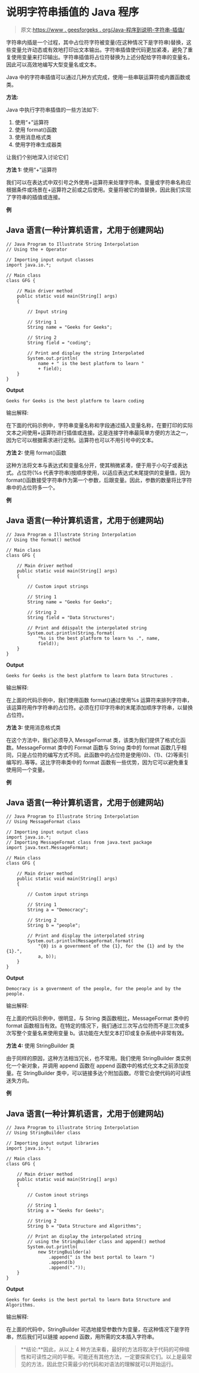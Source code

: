 # 说明字符串插值的 Java 程序

> 原文:[https://www . geesforgeks . org/Java-程序到说明-字符串-插值/](https://www.geeksforgeeks.org/java-program-to-illustrate-string-interpolation/)

字符串内插是一个过程，其中占位符字符被变量(在这种情况下是字符串)替换，这些变量允许动态或有效地打印出文本输出。字符串插值使代码更加紧凑，避免了重复使用变量来打印输出。字符串插值将占位符替换为上述分配给字符串的变量名，因此可以高效地编写大型变量名或文本。

Java 中的字符串插值可以通过几种方式完成，使用一些串联运算符或内置函数或类。

**方法:**

Java 中执行字符串插值的一些方法如下:

1.  使用“+”运算符
2.  使用 format()函数
3.  使用消息格式类
4.  使用字符串生成器类

让我们个别地深入讨论它们

**方法 1:** 使用“+”运算符

我们可以在表达式中双引号之外使用+运算符来处理字符串。变量或字符串名称应根据条件或场景在+运算符之前或之后使用。变量将被它的值替换，因此我们实现了字符串的插值或连接。

**例**

## Java 语言(一种计算机语言，尤用于创建网站)

```
// Java Program to Illustrate String Interpolation
// Using the + Operator

// Importing input output classes
import java.io.*;

// Main class
class GFG {

    // Main driver method
    public static void main(String[] args)
    {

        // Input string

        // String 1
        String name = "Geeks for Geeks";

        // String 2
        String field = "coding";

        // Print and display the string Interpolated
        System.out.println(
            name + " is the best platform to learn "
            + field);
    }
}
```

**Output**

```
Geeks for Geeks is the best platform to learn coding
```

输出解释:

在下面的代码示例中，字符串变量名称和字段通过插入变量名称，在要打印的实际文本之间使用+运算符进行插值或连接。这是连接字符串最简单方便的方法之一，因为它可以根据需求进行定制。运算符也可以不用引号中的文本。

**方法 2:** 使用 format()函数

这种方法将文本与表达式和变量名分开，使其稍微紧凑，便于用于小句子或表达式。占位符(%s 代表字符串)按顺序使用，以适应表达式末尾提供的变量值，因为 format()函数接受字符串作为第一个参数，后跟变量。因此，参数的数量将比字符串中的占位符多一个。

**例**

## Java 语言(一种计算机语言，尤用于创建网站)

```
// Java Program o Illustrate String Interpolation
// Using the format() method

// Main class
class GFG {

    // Main driver method
    public static void main(String[] args)
    {

        // Custom input strings

        // String 1
        String name = "Geeks for Geeks";

        // String 2
        String field = "Data Structures";

        // Print and ddispalt the interpolated string
        System.out.println(String.format(
            "%s is the best platform to learn %s .", name,
            field));
    }
}
```

**Output**

```
Geeks for Geeks is the best platform to learn Data Structures .
```

输出解释:

在上面的代码示例中，我们使用函数 format()通过使用%s 运算符来排列字符串，该运算符用作字符串的占位符。必须在打印字符串的末尾添加顺序字符串，以替换占位符。

**方法 3:** 使用消息格式类

在这个方法中，我们必须导入 MessgeFormat 类，该类为我们提供了格式化函数。MessageFormat 类中的 Format 函数与 String 类中的 format 函数几乎相同，只是占位符的编写方式不同。此函数中的占位符是使用{0}、{1}、{2}等索引编写的..等等。这比字符串类中的 format 函数有一些优势，因为它可以避免重复使用同一个变量。

**例**

## Java 语言(一种计算机语言，尤用于创建网站)

```
// Java Program to Illustrate String Interpolation
// Using MessageFormat class

// Importing input output class
import java.io.*;
// Importing MessageFormat class from java.text package
import java.text.MessageFormat;

// Main class
class GFG {

    // Main driver method
    public static void main(String[] args)
    {

        // Custom input strings

        // String 1
        String a = "Democracy";

        // String 2
        String b = "people";

        // Print and display the interpolated string
        System.out.println(MessageFormat.format(
            "{0} is a government of the {1}, for the {1} and by the {1}.",
            a, b));
    }
}
```

**Output**

```
Democracy is a government of the people, for the people and by the people.
```

输出解释:

在上面的代码示例中，很明显，与 String 类函数相比，MessageFormat 类中的 format 函数相当有效。在特定的情况下，我们通过三次写占位符而不是三次或多次写整个变量名来使用变量 b。该功能在大型文本打印或复杂系统中非常有效。

**方法 4:** 使用 StringBuilder 类

由于同样的原因，这种方法相当冗长，也不常用。我们使用 StringBuilder 类实例化一个新对象，并调用 append 函数在 append 函数中的格式化文本之前添加变量。在 StringBuilder 类中，可以链接多达个附加函数。尽管它会使代码的可读性迷失方向。

**例**

## Java 语言(一种计算机语言，尤用于创建网站)

```
// Java Program to illustrate String Interpolation
// Using StringBuilder class

// Importing input output libraries
import java.io.*;

// Main class
class GFG {

    // Main driver method
    public static void main(String[] args)
    {

        // Custom inout strings

        // String 1
        String a = "Geeks for Geeks";

        // String 2
        String b = "Data Structure and Algorithms";

        // Print an display the interpolated string
        // using the StringBuilder class and append() method
        System.out.println(
            new StringBuilder(a)
                .append(" is the best portal to learn ")
                .append(b)
                .append("."));
    }
}
```

**Output**

```
Geeks for Geeks is the best portal to learn Data Structure and Algorithms.
```

输出解释:

在上面的代码中，StringBuilder 可选地接受参数作为变量，在这种情况下是字符串，然后我们可以链接 append 函数，用所需的文本插入字符串。

> **结论:**因此，从以上 4 种方法来看，最好的方法将取决于代码的可伸缩性和可读性之间的平衡。可能还有其他方法，一定要探索它们。以上是最常见的方法，因此您只需最少的代码和对语法的理解就可以开始运行。